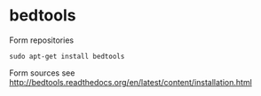 bedtools
========

Form repositories

    sudo apt-get install bedtools


Form sources see <http://bedtools.readthedocs.org/en/latest/content/installation.html>
